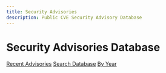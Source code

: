 ```yaml
---
title: Security Advisories
description: Public CVE Security Advisory Database
---
```


# Security Advisories Database

[Recent Advisories](./recent.md)
[Search Database](./search.md)
[By Year](./archive.md)
